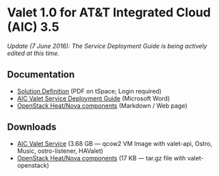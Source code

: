 # Valet 1.0 for AT&T Integrated Cloud (AIC) 3.5

*Update (7 June 2016): The Service Deployment Guide is being actively edited at this time.*

## Documentation

* [Solution Definition](https://tspace.web.att.com/files/app/file/c7753b8e-c342-476e-95d3-e0b4a8178dfa) (PDF on tSpace; Login required)
* [AIC Valet Service Deployment Guide](https://codecloud.web.att.com/projects/ST_CLOUDQOS/repos/allegro/browse/doc/aic/aic_valet_service_deployment_guide.docx) (Microsoft Word)
* [OpenStack Heat/Nova components](https://codecloud.web.att.com/plugins/servlet/readmeparser/display/ST_CLOUDQOS/allegro/atRef/refs/heads/master/renderFile/valet_os/README.md) (Markdown / Web page)

## Downloads

* [AIC Valet Service](http://www2.research.att.com/projects/valet/aic/v1.0/VALET_PLACEMENT_1.0.qcow2) (3.68 GB — qcow2 VM Image with valet-api, Ostro, Music, ostro-listener, HAValet)
* [OpenStack Heat/Nova components](http://www2.research.att.com/projects/valet/aic/v1.0/VALET_OPENSTACK_1.0.tar.gz) (17 KB — tar.gz file with valet-openstack)
